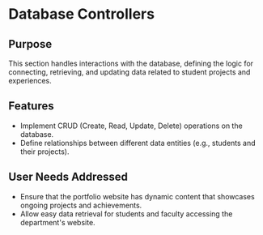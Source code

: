 # Database Controllers

## Purpose
This section handles interactions with the database, defining the logic for connecting, retrieving, and updating data related to student projects and experiences.

## Features
- Implement CRUD (Create, Read, Update, Delete) operations on the database.
- Define relationships between different data entities (e.g., students and their projects).

## User Needs Addressed
- Ensure that the portfolio website has dynamic content that showcases ongoing projects and achievements.
- Allow easy data retrieval for students and faculty accessing the department's website.

